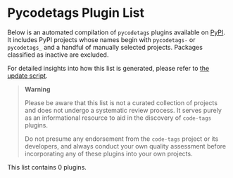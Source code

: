 
<!-- Note this file is autogenerated by scripts/update_plugin_list.py - usually weekly via github action -->

# Pycodetags Plugin List

Below is an automated compilation of `pycodetags` plugins available on [PyPI](https://pypi.org).
It includes PyPI projects whose names begin with `pycodetags-` or `pycodetags_` and a handful of manually selected projects.
Packages classified as inactive are excluded.

For detailed insights into how this list is generated,
please refer to [the update script](https://github.com/matthewdeanmartin/pycodetags/blob/main/scripts/update_plugin_list.py).

> **Warning**
>
> Please be aware that this list is not a curated collection of projects
> and does not undergo a systematic review process.
> It serves purely as an informational resource to aid in the discovery of `code-tags` plugins.
>
> Do not presume any endorsement from the `code-tags` project or its developers,
> and always conduct your own quality assessment before incorporating any of these plugins into your own projects.

This list contains 0 plugins.



